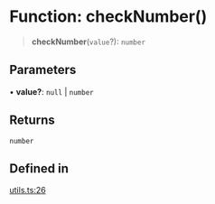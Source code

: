 # Function: checkNumber()

> **checkNumber**(`value`?): `number`

## Parameters

• **value?**: `null` \| `number`

## Returns

`number`

## Defined in

[utils.ts:26](https://github.com/mbti-nf-team/frontend-libraries/blob/808e2257613043e0b3668dbe433b6914a17272db/packages/core/src/utils.ts#L26)
